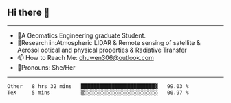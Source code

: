 ## Hi there 👋
---
- 🌱A Geomatics Engineering graduate Student.
- 🔭Research in:Atmospheric LIDAR & Remote sensing of satellite & Aerosol optical and physical properties & Radiative Transfer
- 📫 How to Reach Me: chuwen306@outlook.com
- 🍒Pronouns: She/Her
---

<!--START_SECTION:waka-->

```txt
Other   8 hrs 32 mins   ████████████████████████▓   99.03 %
TeX     5 mins          ▒░░░░░░░░░░░░░░░░░░░░░░░░   00.97 %
```

<!--END_SECTION:waka-->







